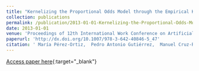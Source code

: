 ```yaml
---
title: "Kernelizing the Proportional Odds Model through the Empirical Kernel Mapping"
collection: publications
permalink: /publication/2013-01-01-Kernelizing-the-Proportional-Odds-Model-through-the-Empirical-Kernel-Mapping
date: 2013-01-01
venue: 'Proceedings of 12th International Work Conference on Artificial Neural Networks (IWANN2013)'
paperurl: 'http://dx.doi.org/10.1007/978-3-642-40846-5_47'
citation: ' María Pérez-Ortiz,  Pedro Antonio Gutiérrez,  Manuel Cruz-Ramírez,  Javier Sánchez-Monedero,  César Hervás-Martínez, &quot;Kernelizing the Proportional Odds Model through the Empirical Kernel Mapping.&quot; Proceedings of 12th International Work Conference on Artificial Neural Networks (IWANN2013), Vol. 7902, 2013, pp. 270-280.'
---
```

[Access paper here](http://dx.doi.org/10.1007/978-3-642-40846-5_47){:target="_blank"}
